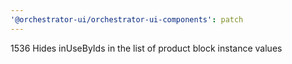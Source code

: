 ```yaml
---
'@orchestrator-ui/orchestrator-ui-components': patch
---
```


1536 Hides inUseByIds in the list of product block instance values
